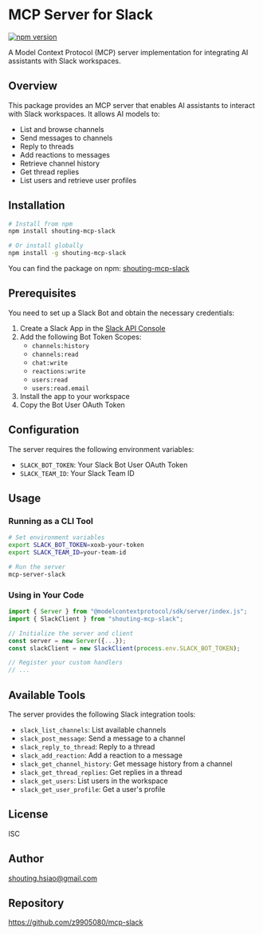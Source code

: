 # MCP Server for Slack

[![npm version](https://img.shields.io/npm/v/shouting-mcp-slack.svg)](https://www.npmjs.com/package/shouting-mcp-slack)

A Model Context Protocol (MCP) server implementation for integrating AI assistants with Slack workspaces.

## Overview

This package provides an MCP server that enables AI assistants to interact with Slack workspaces. It allows AI models to:

- List and browse channels
- Send messages to channels
- Reply to threads
- Add reactions to messages
- Retrieve channel history
- Get thread replies
- List users and retrieve user profiles

## Installation

```bash
# Install from npm
npm install shouting-mcp-slack

# Or install globally
npm install -g shouting-mcp-slack
```

You can find the package on npm: [shouting-mcp-slack](https://www.npmjs.com/package/shouting-mcp-slack/access)

## Prerequisites

You need to set up a Slack Bot and obtain the necessary credentials:

1. Create a Slack App in the [Slack API Console](https://api.slack.com/apps)
2. Add the following Bot Token Scopes:
   - `channels:history`
   - `channels:read`
   - `chat:write`
   - `reactions:write`
   - `users:read`
   - `users:read.email`
3. Install the app to your workspace
4. Copy the Bot User OAuth Token

## Configuration

The server requires the following environment variables:

- `SLACK_BOT_TOKEN`: Your Slack Bot User OAuth Token
- `SLACK_TEAM_ID`: Your Slack Team ID

## Usage

### Running as a CLI Tool

```bash
# Set environment variables
export SLACK_BOT_TOKEN=xoxb-your-token
export SLACK_TEAM_ID=your-team-id

# Run the server
mcp-server-slack
```

### Using in Your Code

```typescript
import { Server } from "@modelcontextprotocol/sdk/server/index.js";
import { SlackClient } from "shouting-mcp-slack";

// Initialize the server and client
const server = new Server({...});
const slackClient = new SlackClient(process.env.SLACK_BOT_TOKEN);

// Register your custom handlers
// ...
```

## Available Tools

The server provides the following Slack integration tools:

- `slack_list_channels`: List available channels
- `slack_post_message`: Send a message to a channel
- `slack_reply_to_thread`: Reply to a thread
- `slack_add_reaction`: Add a reaction to a message
- `slack_get_channel_history`: Get message history from a channel
- `slack_get_thread_replies`: Get replies in a thread
- `slack_get_users`: List users in the workspace
- `slack_get_user_profile`: Get a user's profile

## License

ISC

## Author

shouting.hsiao@gmail.com

## Repository

https://github.com/z9905080/mcp-slack